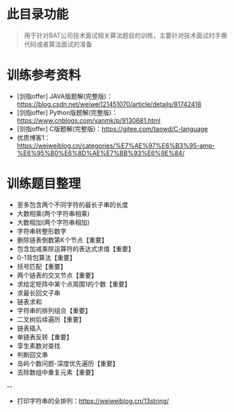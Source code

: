 # 此目录功能
> 用于针对BAT公司技术面试相关算法题目的训练，主要针对技术面试时手撕代码或者算法面试的准备

# 训练参考资料
- [剑指offer] JAVA版题解(完整版)：https://blog.csdn.net/weiwei121451070/article/details/81742418
- [剑指offer] Python版题解(完整版)：https://www.cnblogs.com/yanmk/p/9130681.html
- [剑指offer] C版题解(完整版)：https://gitee.com/taowd/C-language
- 优质博客1： https://weiweiblog.cn/categories/%E7%AE%97%E6%B3%95-amp-%E6%95%B0%E6%8D%AE%E7%BB%93%E6%9E%84/

# 训练题目整理
- 至多包含两个不同字符的最长子串的长度
- 大数相乘(两个字符串相乘)
- 大数相加(两个字符串相加)
- 字符串转整形数字
- 删除链表倒数第K个节点【重要】
- 包含加减乘除运算符的表达式求值【重要】
- 0-1背包算法【重要】
- 括号匹配【重要】
- 两个链表的交叉节点【重要】
- 求给定矩阵中某个点周围1的个数【重要】
- 求最长回文子串
- 链表求和
- 字符串的排列组合【重要】
- 二叉树后续遍历【重要】
- 链表插入
- 单链表反转【重要】
- 孪生素数对查找
- 判断回文串
- 岛屿个数问题-深度优先遍历【重要】
- 去除数组中重复元素【重要】

--
- 打印字符串的全排列：https://weiweiblog.cn/13string/
